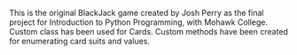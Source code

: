 This is the original BlackJack game created by 
Josh Perry as the final project for Introduction
to Python Programming, with Mohawk College. Custom
class has been used for Cards. Custom methods have
been created for enumerating card suits and values.
